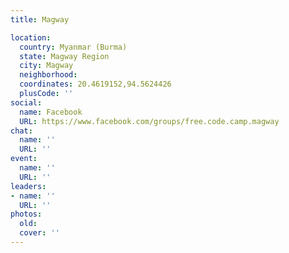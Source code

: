 ```yaml
---
title: Magway

location:
  country: Myanmar (Burma)
  state: Magway Region
  city: Magway
  neighborhood: 
  coordinates: 20.4619152,94.5624426
  plusCode: ''
social:
  name: Facebook
  URL: https://www.facebook.com/groups/free.code.camp.magway
chat:
  name: ''
  URL: ''
event:
  name: ''
  URL: ''
leaders:
- name: ''
  URL: ''
photos:
  old: 
  cover: ''
---
```

